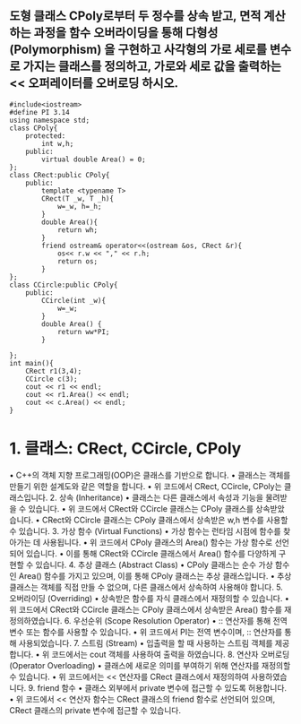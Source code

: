 ## 도형 클래스 CPoly로부터 두 정수를 상속 받고, 면적 계산하는 과정을 함수 오버라이딩을 통해 다형성(Polymorphism) 을 구현하고 사각형의 가로 세로를 변수로 가지는 클래스를 정의하고, 가로와 세로 값을 출력하는 << 오퍼레이터를 오버로딩 하시오.
```
#include<iostream>
#define PI 3.14
using namespace std;
class CPoly{
    protected:
        int w,h;
    public:
        virtual double Area() = 0;
};
class CRect:public CPoly{
    public:
        template <typename T>
        CRect(T _w, T _h){
            w=_w, h=_h;
        }
        double Area(){
            return wh;
        }
        friend ostream& operator<<(ostream &os, CRect &r){
            os<< r.w << "," << r.h;
            return os;
        }
};
class CCircle:public CPoly{
    public:
        CCircle(int _w){
            w=_w;
        }
        double Area() {
            return ww*PI;
        }

};
int main(){
    CRect r1(3,4);
    CCircle c(3);
    cout << r1 << endl;
    cout << r1.Area() << endl;
    cout << c.Area() << endl;
}
```

# 1. 클래스: CRect, CCircle, CPoly
•  C++의 객체 지향 프로그래밍(OOP)은 클래스를 기반으로 합니다.
•  클래스는 객체를 만들기 위한 설계도와 같은 역할을 합니다.
•  위 코드에서 CRect, CCircle, CPoly는 클래스입니다.
2. 상속 (Inheritance)
•  클래스는 다른 클래스에서 속성과 기능을 물려받을 수 있습니다.
•  위 코드에서 CRect와 CCircle 클래스는 CPoly 클래스를 상속받았습니다.
•  CRect와 CCircle 클래스는 CPoly 클래스에서 상속받은 w,h 변수를 사용할 수 있습니다.
3. 가상 함수 (Virtual Functions)
•  가상 함수는 런타임 시점에 함수를 찾아가는 데 사용됩니다.
•  위 코드에서 CPoly 클래스의 Area() 함수는 가상 함수로 선언되어 있습니다.
•  이를 통해 CRect와 CCircle 클래스에서 Area() 함수를 다양하게 구현할 수 있습니다.
4. 추상 클래스 (Abstract Class)
•  CPoly 클래스는 순수 가상 함수인 Area() 함수를 가지고 있으며, 이를 통해 CPoly 클래스는 추상 클래스입니다.
•  추상 클래스는 객체를 직접 만들 수 없으며, 다른 클래스에서 상속하여 사용해야 합니다.
5. 오버라이딩 (Overriding)
•  상속받은 함수를 자식 클래스에서 재정의할 수 있습니다.
•  위 코드에서 CRect와 CCircle 클래스는 CPoly 클래스에서 상속받은 Area() 함수를 재정의하였습니다.
6. 우선순위 (Scope Resolution Operator)
•  :: 연산자를 통해 전역 변수 또는 함수를 사용할 수 있습니다.
•  위 코드에서 PI는 전역 변수이며, :: 연산자를 통해 사용되었습니다.
7. 스트림 (Stream)
•  입출력을 할 때 사용하는 스트림 객체를 제공합니다.
•  위 코드에서는 cout 객체를 사용하여 출력을 하였습니다.
8. 연산자 오버로딩 (Operator Overloading)
•  클래스에 새로운 의미를 부여하기 위해 연산자를 재정의할 수 있습니다.
•  위 코드에서는 << 연산자를 CRect 클래스에서 재정의하여 사용하였습니다.
9. friend 함수
•  클래스 외부에서 private 변수에 접근할 수 있도록 허용합니다.
•  위 코드에서 << 연산자 함수는 CRect 클래스의 friend 함수로 선언되어 있으며, CRect 클래스의 private 변수에 접근할 수 있습니다.


